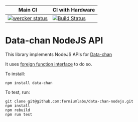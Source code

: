 | Main CI | CI with Hardware |
| ----------| ----------------------- |
| [![wercker status](https://app.wercker.com/status/75da37fe4a9fc37d604da68759866454/s/master "wercker status")](https://app.wercker.com/project/byKey/75da37fe4a9fc37d604da68759866454) | [![Build Status](https://drone-ci.dev.fermiumlabs.com/api/badges/fermiumlabs/data-chan-nodejs/status.svg)](https://drone-ci.dev.fermiumlabs.com/fermiumlabs/data-chan-nodejs) | 

# Data-chan NodeJS API

This library implements NodeJS APIs for [Data-chan](https://github.com/neroreflex/data-chan)

It uses [foreign function interface](https://github.com/node-ffi/node-ffi) to do so.

To install:

```shell
npm install data-chan
```

To test, run:

```shell
git clone git@github.com:fermiumlabs/data-chan-nodejs.git
npm install
npm rebuild
npm run test
```
